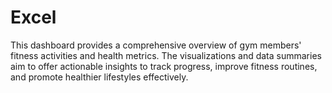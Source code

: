 # Excel
 This dashboard provides a comprehensive overview of gym members' fitness activities and health metrics. The visualizations and data summaries aim to offer actionable insights to track progress, improve fitness routines, and promote healthier lifestyles effectively.
